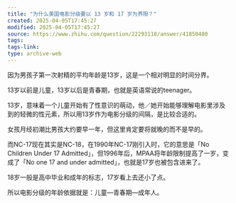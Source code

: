 ```yaml
---
title: "为什么美国电影分级要以 13 岁和 17 岁为界限？"
created: 2025-04-05T17:45:27
modified: 2025-04-05T17:45:27
source: https://www.zhihu.com/question/22293118/answer/41850480
tags:
tags-link:
type: archive-web
---
```

因为男孩子第一次射精的平均年龄是13岁，这是一个相对明显的时间分界。

13岁以前是儿童，13岁以后是青春期，也就是英语常说的teenager。

13岁，意味着一个儿童开始有了性意识的萌动，他／她开始能够理解电影里涉及到的轻微的性元素，所以用13岁作为电影分级的间隔，是比较合适的。

女孩月经初潮比男孩大约要早一年，但这里肯定要将就晚的而不是早的。

而NC-17现在其实是NC-18，在1990年NC-17刚引入时，它的意思是「No Children Under 17 Admitted」，但1996年后，MPAA将年龄限制提高了一岁，变成了「No one 17 and under admitted」，也就是17岁也被包含进来了。

18岁一般是高中毕业和成年的标志，17岁看上去还小了点。

所以电影分级的年龄依据就是：儿童—青春期—成年人。
